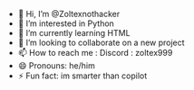 - 👋 Hi, I’m @Zoltexnothacker
- 👀 I’m interested in Python
- 🌱 I’m currently learning HTML
- 💞️ I’m looking to collaborate on a new project
- 📫 How to reach me : Discord : zoltex999
- 😄 Pronouns: he/him
- ⚡ Fun fact: im smarter than copilot

<!---
Zoltexnothacker/Zoltexnothacker is a ✨ special ✨ repository because its `README.md` (this file) appears on your GitHub profile.
You can click the Preview link to take a look at your changes.
--->
